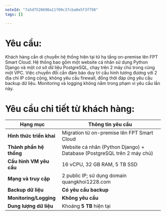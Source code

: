 ```yaml
---
noteId: "7a5d7520690a11f09c37cba0e5f3f798"
tags: []

---
```


# Yêu cầu:
Khách hàng cần di chuyển hệ thống hiện tại từ hạ tầng on-premise lên FPT Smart Cloud. Hệ thống bao gồm một website cá nhân sử dụng Python Django và một cơ sở dữ liệu PostgreSQL, chạy trên 2 máy chủ trong cùng một VPC. Việc chuyển đổi cần đảm bảo duy trì cấu hình tương đương với 2 địa chỉ IP công cộng, không yêu cầu firewall, đồng thời đáp ứng yêu cầu backup dữ liệu. Monitoring và logging không nằm trong phạm vi yêu cầu lần này.

# Yêu cầu chi tiết từ khách hàng:
| Hạng mục                 | Thông tin yêu cầu                                                                   |
| ------------------------ | ----------------------------------------------------------------------------------- |
| **Hình thức triển khai** | Migration từ on-premise lên FPT Smart Cloud                                         |
| **Thành phần hệ thống**  | Website cá nhân (Python Django) + Database (PostgreSQL trên 2 máy chủ)            |
| **Cấu hình VM yêu cầu**  | 16 vCPU, 32 GB RAM, 5 TB SSD                                                        |
| **Mạng và truy cập**     | 2 public IP; sử dụng domain quangkhoi1228.com                                      |
| **Backup dữ liệu**       | **Có yêu cầu backup**                                                               |
| **Monitoring/Logging**   | **Không yêu cầu**                                                                   |
| **Dung lượng dữ liệu**   | Khoảng **5 TB** hiện tại                                                              |